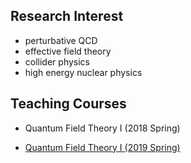## Research Interest
- perturbative QCD
- effective field theory
- collider physics
- high energy nuclear physics



## Teaching Courses

- Quantum Field Theory I (2018 Spring)

- [Quantum Field Theory I (2019 Spring)](https://l-x-x.github.io/qft-2019/)


